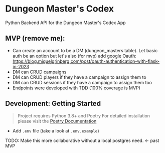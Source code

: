 # Dungeon Master's Codex
Python Backend API for the Dungeon Master's Codex App

## MVP (remove me):
* Can create an account to be a DM (dungeon_masters table). Let basic auth be an option but let's also (for mvp) add google Oauth: https://blog.miguelgrinberg.com/post/oauth-authentication-with-flask-in-2023
* DM can CRUD campaigns
* DM can CRUD players if they have a campaign to assign them to
* DM can CRUD sessions if they have a campaign to assign them too
* Endpoints were developed with TDD (100% coverage is MVP)

## Development: Getting Started
> Project requires Python 3.8+ and Poetry
> For detailed installation please visit the [Poetry Documentation](https://python-poetry.org/docs/)

* Add `.env` file (take a look  at `.env.example`)

TODO: Make this more collaborative without a local postgres need. <- past MVP

